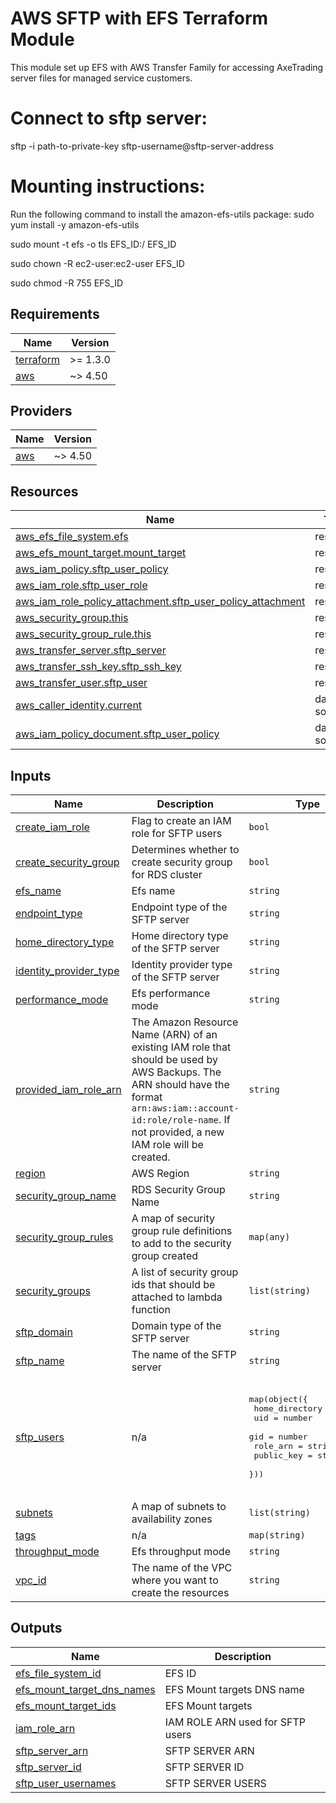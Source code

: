 <!-- BEGIN_TF_DOCS -->
# AWS SFTP with EFS Terraform Module

This module set up EFS with AWS Transfer Family for accessing AxeTrading server files for managed service customers.

# Connect to sftp server:

sftp -i path-to-private-key sftp-username@sftp-server-address

# Mounting instructions:

Run the following command to install the amazon-efs-utils package: sudo yum install -y amazon-efs-utils

sudo mount -t efs -o tls EFS\_ID:/ EFS\_ID

sudo chown -R ec2-user:ec2-user EFS\_ID

sudo chmod -R 755 EFS\_ID

## Requirements

| Name | Version |
|------|---------|
| <a name="requirement_terraform"></a> [terraform](#requirement\_terraform) | >= 1.3.0 |
| <a name="requirement_aws"></a> [aws](#requirement\_aws) | ~> 4.50 |

## Providers

| Name | Version |
|------|---------|
| <a name="provider_aws"></a> [aws](#provider\_aws) | ~> 4.50 |

## Resources

| Name | Type |
|------|------|
| [aws_efs_file_system.efs](https://registry.terraform.io/providers/hashicorp/aws/latest/docs/resources/efs_file_system) | resource |
| [aws_efs_mount_target.mount_target](https://registry.terraform.io/providers/hashicorp/aws/latest/docs/resources/efs_mount_target) | resource |
| [aws_iam_policy.sftp_user_policy](https://registry.terraform.io/providers/hashicorp/aws/latest/docs/resources/iam_policy) | resource |
| [aws_iam_role.sftp_user_role](https://registry.terraform.io/providers/hashicorp/aws/latest/docs/resources/iam_role) | resource |
| [aws_iam_role_policy_attachment.sftp_user_policy_attachment](https://registry.terraform.io/providers/hashicorp/aws/latest/docs/resources/iam_role_policy_attachment) | resource |
| [aws_security_group.this](https://registry.terraform.io/providers/hashicorp/aws/latest/docs/resources/security_group) | resource |
| [aws_security_group_rule.this](https://registry.terraform.io/providers/hashicorp/aws/latest/docs/resources/security_group_rule) | resource |
| [aws_transfer_server.sftp_server](https://registry.terraform.io/providers/hashicorp/aws/latest/docs/resources/transfer_server) | resource |
| [aws_transfer_ssh_key.sftp_ssh_key](https://registry.terraform.io/providers/hashicorp/aws/latest/docs/resources/transfer_ssh_key) | resource |
| [aws_transfer_user.sftp_user](https://registry.terraform.io/providers/hashicorp/aws/latest/docs/resources/transfer_user) | resource |
| [aws_caller_identity.current](https://registry.terraform.io/providers/hashicorp/aws/latest/docs/data-sources/caller_identity) | data source |
| [aws_iam_policy_document.sftp_user_policy](https://registry.terraform.io/providers/hashicorp/aws/latest/docs/data-sources/iam_policy_document) | data source |

## Inputs

| Name | Description | Type | Default | Required |
|------|-------------|------|---------|:--------:|
| <a name="input_create_iam_role"></a> [create\_iam\_role](#input\_create\_iam\_role) | Flag to create an IAM role for SFTP users | `bool` | `true` | no |
| <a name="input_create_security_group"></a> [create\_security\_group](#input\_create\_security\_group) | Determines whether to create security group for RDS cluster | `bool` | `true` | no |
| <a name="input_efs_name"></a> [efs\_name](#input\_efs\_name) | Efs name | `string` | `""` | no |
| <a name="input_endpoint_type"></a> [endpoint\_type](#input\_endpoint\_type) | Endpoint type of the SFTP server | `string` | `"PUBLIC"` | no |
| <a name="input_home_directory_type"></a> [home\_directory\_type](#input\_home\_directory\_type) | Home directory type of the SFTP server | `string` | `"LOGICAL"` | no |
| <a name="input_identity_provider_type"></a> [identity\_provider\_type](#input\_identity\_provider\_type) | Identity provider type of the SFTP server | `string` | `"SERVICE_MANAGED"` | no |
| <a name="input_performance_mode"></a> [performance\_mode](#input\_performance\_mode) | Efs performance mode | `string` | `"generalPurpose"` | no |
| <a name="input_provided_iam_role_arn"></a> [provided\_iam\_role\_arn](#input\_provided\_iam\_role\_arn) | The Amazon Resource Name (ARN) of an existing IAM role that should be used by AWS Backups. The ARN should have the format `arn:aws:iam::account-id:role/role-name`. If not provided, a new IAM role will be created. | `string` | `""` | no |
| <a name="input_region"></a> [region](#input\_region) | AWS Region | `string` | `"eu-west-2"` | no |
| <a name="input_security_group_name"></a> [security\_group\_name](#input\_security\_group\_name) | RDS Security Group Name | `string` | `""` | no |
| <a name="input_security_group_rules"></a> [security\_group\_rules](#input\_security\_group\_rules) | A map of security group  rule definitions to add to the security group created | `map(any)` | `{}` | no |
| <a name="input_security_groups"></a> [security\_groups](#input\_security\_groups) | A list of security group ids that should be attached to lambda function | `list(string)` | `[]` | no |
| <a name="input_sftp_domain"></a> [sftp\_domain](#input\_sftp\_domain) | Domain type of the SFTP server | `string` | `"EFS"` | no |
| <a name="input_sftp_name"></a> [sftp\_name](#input\_sftp\_name) | The name of the SFTP server | `string` | `""` | no |
| <a name="input_sftp_users"></a> [sftp\_users](#input\_sftp\_users) | n/a | <pre>map(object({<br>    home_directory = string<br>    uid            = number<br>    gid            = number<br>    role_arn       = string<br>    public_key     = string<br>  }))</pre> | <pre>{<br>  "user1": {<br>    "gid": 1000,<br>    "home_directory": "",<br>    "public_key": "",<br>    "role_arn": "",<br>    "uid": 1000<br>  }<br>}</pre> | no |
| <a name="input_subnets"></a> [subnets](#input\_subnets) | A map of subnets to availability zones | `list(string)` | `[]` | no |
| <a name="input_tags"></a> [tags](#input\_tags) | n/a | `map(string)` | `{}` | no |
| <a name="input_throughput_mode"></a> [throughput\_mode](#input\_throughput\_mode) | Efs throughput mode | `string` | `"bursting"` | no |
| <a name="input_vpc_id"></a> [vpc\_id](#input\_vpc\_id) | The name of the VPC where you want to create the resources | `string` | n/a | yes |

## Outputs

| Name | Description |
|------|-------------|
| <a name="output_efs_file_system_id"></a> [efs\_file\_system\_id](#output\_efs\_file\_system\_id) | EFS ID |
| <a name="output_efs_mount_target_dns_names"></a> [efs\_mount\_target\_dns\_names](#output\_efs\_mount\_target\_dns\_names) | EFS Mount targets DNS name |
| <a name="output_efs_mount_target_ids"></a> [efs\_mount\_target\_ids](#output\_efs\_mount\_target\_ids) | EFS Mount targets |
| <a name="output_iam_role_arn"></a> [iam\_role\_arn](#output\_iam\_role\_arn) | IAM ROLE ARN used for SFTP users |
| <a name="output_sftp_server_arn"></a> [sftp\_server\_arn](#output\_sftp\_server\_arn) | SFTP SERVER ARN |
| <a name="output_sftp_server_id"></a> [sftp\_server\_id](#output\_sftp\_server\_id) | SFTP SERVER ID |
| <a name="output_sftp_user_usernames"></a> [sftp\_user\_usernames](#output\_sftp\_user\_usernames) | SFTP SERVER USERS |
<!-- END_TF_DOCS -->
